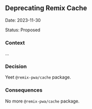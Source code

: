 ## Deprecating Remix Cache

Date: 2023-11-30

Status: Proposed

### Context

...

### Decision

Yeet `@remix-pwa/cache` package.

### Consequences

No more `@remix-pwa/cache` package.